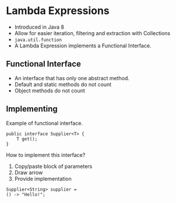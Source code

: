 # Lambda Expressions

* Introduced in Java 8
* Allow for easier iteration, filtering and extraction with Collections
* `java.util.function`
* A Lambda Expression implements a Functional Interface. 


## Functional Interface

* An interface that has only one abstract method.
* Default and static methods do not count
* Object methods do not count


## Implementing 

Example of functional interface.

```
public interface Supplier<T> {
	T get();
}
```

How to implement this interface?

1. Copy/paste block of parameters 
2. Draw arrow
3. Provide implementation

```
Supplier<String> supplier =
() -> "Hello!";
```
